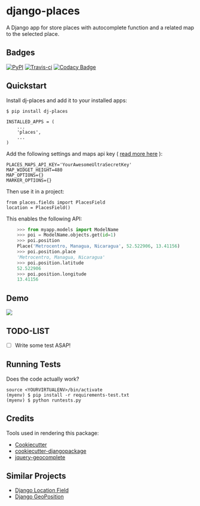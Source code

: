 
django-places
=============================

A Django app for store places with autocomplete function and a related map to the selected place.

Badges
---------

[![PyPI](https://badge.fury.io/py/dj-places.png)](https://badge.fury.io/py/dj-places)
[![Travis-ci](https://travis-ci.org/oscarmcm/django-places.png?branch=master)](https://travis-ci.org/oscarmcm/django-places)
[![Codacy Badge](https://api.codacy.com/project/badge/Grade/d6433fc7fc384f63b9f41fc251ee70b1)](https://www.codacy.com/app/om-cortez-2010/django-places?utm_source=github.com&amp;utm_medium=referral&amp;utm_content=oscarmcm/django-places&amp;utm_campaign=Badge_Grade)

Quickstart
----------

Install dj-places and add it to your installed apps:

    $ pip install dj-places

    INSTALLED_APPS = (
    	...
    	'places',
    	...
    )

Add the following settings and maps api key ( [read more here](https://developers.google.com/maps/documentation/javascript/3.exp/reference) ):

    PLACES_MAPS_API_KEY='YourAwesomeUltraSecretKey'
    MAP_WIDGET_HEIGHT=480
    MAP_OPTIONS={}
    MARKER_OPTIONS={}

Then use it in a project:

    from places.fields import PlacesField
    location = PlacesField()

This enables the following API:

```python
    >>> from myapp.models import ModelName
    >>> poi = ModelName.objects.get(id=1)
    >>> poi.position
    Place('Metrocentro, Managua, Nicaragua', 52.522906, 13.41156)
    >>> poi.position.place
    'Metrocentro, Managua, Nicaragua'
    >>> poi.position.latitude
    52.522906
    >>> poi.position.longitude
    13.41156
```

Demo
------

![](http://g.recordit.co/LheQH0HDMR.gif)

TODO-LIST
--------

* [ ] Write some test ASAP!

Running Tests
--------------

Does the code actually work?

    source <YOURVIRTUALENV>/bin/activate
    (myenv) $ pip install -r requirements-test.txt
    (myenv) $ python runtests.py

Credits
---------

Tools used in rendering this package:

*  [Cookiecutter](https://github.com/audreyr/cookiecutter)
*  [cookiecutter-djangopackage](https://github.com/pydanny/cookiecutter-djangopackage)
*  [jquery-geocomplete](https://github.com/ubilabs/geocomplete)

Similar Projects
------------

*  [Django Location Field](https://github.com/caioariede/django-location-field)
*  [Django GeoPosition](https://github.com/philippbosch/django-geoposition)
